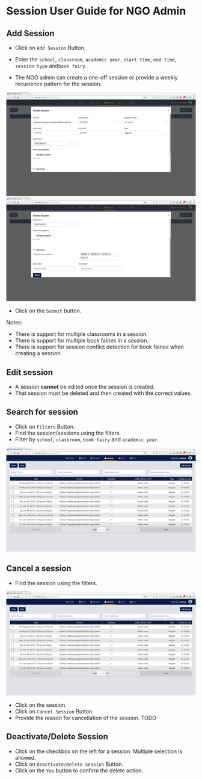 # **Session User Guide for NGO Admin**

## **Add Session**

* Click on `Add Session` Button.

* Enter the `school`, `classroom`, `academic year`, `start time`, `end time`, `session type` and`book fairy`.
* The NGO admin can create a one-off session or provide a weekly recurrence pattern for the session.

![Screenshot](img/add_session_1_ngo_admin.png)
![Screenshot](img/add_session_2_ngo_admin.png)

* Click on the `Submit` button.

Notes:

* There is support for multiple classrooms in a session.
* There is support for multiple book fairies in a session.
* There is support for session conflict detection for book fairies when creating a session.


## **Edit session**

* A session **cannot** be edited once the session is created.
* That session must be deleted and then created with the correct values.

## **Search for session**

* Click on `Filters` Button.
* Find the session/sessions using the filters.
* Filter by `school`, `classroom`, `book fairy` and `academic year`.

![Screenshot](img/search_session_ngo_admin.png)


## **Cancel a session**

* Find the session using the filters.

![Screenshot](img/search_session_ngo_admin.png)

* Click on the session.
* Click on `Cancel Session` Button
* Provide the reason for cancellation of the session.
TODO

## **Deactivate/Delete Session**

* Click on the checkbox on the left for a session. Multiple selection is allowed.
* Click on `Deactivate/Delete Session` Button. 
* Click on the `Yes` button to confirm the delete action.
